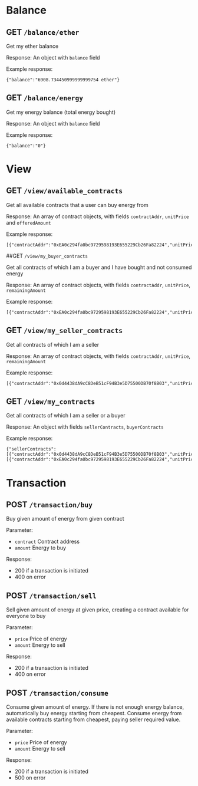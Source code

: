 # Balance

## GET `/balance/ether`

Get my ether balance

Response: An object with `balance` field

Example response:

```
{"balance":"6908.734450999999999754 ether"}
```

## GET `/balance/energy`

Get my energy balance (total energy bought)

Response: An object with `balance` field

Example response:

```
{"balance":"0"}
```

# View

## GET `/view/available_contracts`

Get all available contracts that a user can buy energy from

Response: An array of contract objects, with fields `contractAddr`, `unitPrice` and `offeredAmount`

Example response:

```
[{"contractAddr":"0xEA0c294fa0bc9729598193E655229Cb26Fa82224","unitPrice":"1","offeredAmount":"9"}]
```

##GET `/view/my_buyer_contracts`

Get all contracts of which I am a buyer and I have bought and not consumed energy

Response: An array of contract objects, with fields `contractAddr`, `unitPrice`, `remainingAmount`

Example response:

```
[{"contractAddr":"0xEA0c294fa0bc9729598193E655229Cb26Fa82224","unitPrice":"1","remainingAmount":"9"}]
```

## GET `/view/my_seller_contracts`

Get all contracts of which I am a seller

Response: An array of contract objects, with fields `contractAddr`, `unitPrice`, `remainingAmount`

Example response:

```
[{"contractAddr":"0x0d4438dA9cC8DeB51cF94B3e5D75500DB70f8B03","unitPrice":"1","offeredAmount":"10"}]
```

## GET `/view/my_contracts`

Get all contracts of which I am a seller or a buyer

Response: An object with fields `sellerContracts`, `buyerContracts`

Example response:

```
{"sellerContracts":[{"contractAddr":"0x0d4438dA9cC8DeB51cF94B3e5D75500DB70f8B03","unitPrice":"1","offeredAmount":"0"}],"buyerContracts":[{"contractAddr":"0xEA0c294fa0bc9729598193E655229Cb26Fa82224","unitPrice":"1","remainingAmount":"9"}]}
```

# Transaction

## POST `/transaction/buy`

Buy given amount of energy from given contract

Parameter:

 - `contract` Contract address
 - `amount` Energy to buy

Response:

- 200 if a transaction is initiated
- 400 on error

## POST `/transaction/sell`

Sell given amount of energy at given price, creating a contract available for everyone to buy

Parameter:

- `price` Price of energy
- `amount` Energy to sell

Response:

- 200 if a transaction is initiated
- 400 on error

## POST `/transaction/consume`

Consume given amount of energy. If there is not enough energy balance, automatically buy energy starting from cheapest. Consume energy from available contracts starting from cheapest, paying seller required value.

Parameter:

- `price` Price of energy
- `amount` Energy to sell

Response:

- 200 if a transaction is initiated
- 500 on error
